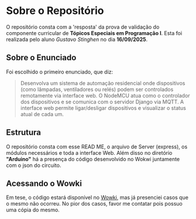 # Sobre o Repositório

O repositório consta com a 'resposta' da prova de validação do componente curricular de **Tópicos Especiais em Programação I**. Esta foi realizada pelo aluno *Gustavo Stinghen* no dia **16/09/2025**.

## Sobre o Enunciado

Foi escolhido o primeiro enunciado, que diz:

> Desenvolva um sistema de automação residencial onde
dispositivos (como lâmpadas, ventiladores ou relés) podem ser
controlados remotamente via interface web. O NodeMCU atua
como o controlador dos dispositivos e se comunica com o servidor
Django via MQTT. A interface web permite ligar/desligar
dispositivos e visualizar o status atual de cada um.

## Estrutura

O repositório consta com esse READ ME, o arquivo de Server (express), os módulos necessários e toda a interface Web. Além disso no diretório **"Arduino"** há a presença do código desenvolvido no Wokwi juntamente com o json do circuito.

## Acessando o Wowki

Em tese, o código estará disponível no [Wowki](https://wokwi.com/projects/442281521046333441), mas já presenciei casos que o mesmo não ocorreu. No pior dos casos, favor me contatar pois possuo uma cópia do mesmo.